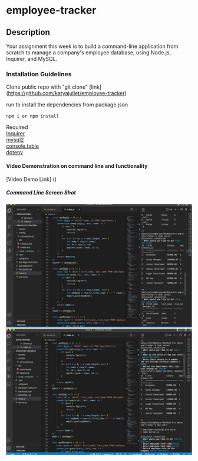 # employee-tracker

## Description
Your assignment this week is to build a command-line application from scratch to manage a company's employee database, using Node.js, Inquirer, and MySQL.

### Installation Guidelines
Clone public repo with "git clone" [link] (https://github.com/katyajuliet/employee-tracker)

run to install the dependencies from package.json
```
npm i or npm install 
```
Required <br>
[Inquirer](https://www.npmjs.com/package/inquirer) <br>
[mysql2](https://www.npmjs.com/package/mysql2) <br>
[console.table](https://www.npmjs.com/package/console.table) <br>
[dotenv](https://www.npmjs.com/package/dotenv) 


#### Video Demonstration on command line and functionality
[Video Demo Link] ()

##### Command Line Screen Shot
![screenshot](./assets/screenshot.png)
![screenshot](./assets/screenshot2.png)


